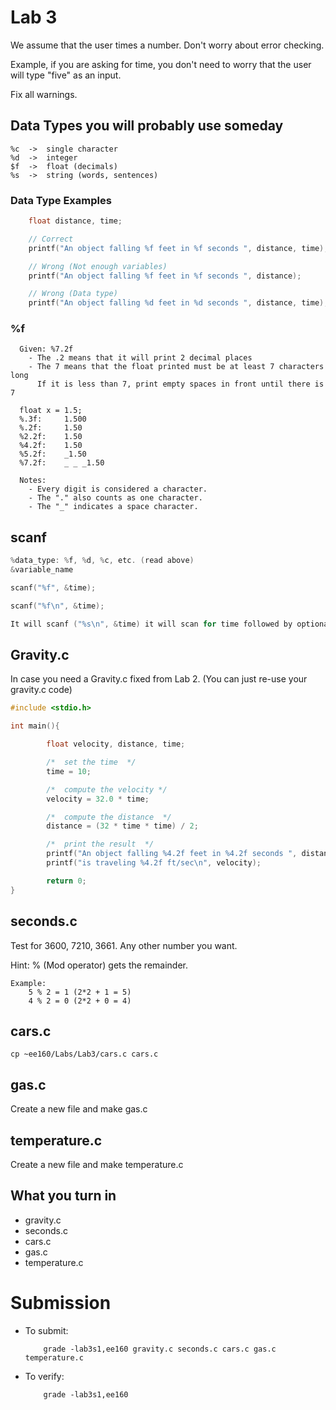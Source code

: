 # Lab 3
We assume that the user times a number. Don't worry about error checking.

Example, if you are asking for time, you don't need to worry that the user will type "five" as an input. 

Fix all warnings.

## Data Types you will probably use someday
```
%c  ->  single character
%d  ->  integer
$f  ->  float (decimals)
%s  ->  string (words, sentences)
```

### Data Type Examples
```c
    float distance, time;

    // Correct
    printf("An object falling %f feet in %f seconds ", distance, time);

    // Wrong (Not enough variables)
    printf("An object falling %f feet in %f seconds ", distance);

    // Wrong (Data type)
    printf("An object falling %d feet in %d seconds ", distance, time);
```

### %f
```
  Given: %7.2f
    - The .2 means that it will print 2 decimal places
    - The 7 means that the float printed must be at least 7 characters long
      If it is less than 7, print empty spaces in front until there is 7

  float x = 1.5;
  %.3f:		1.500
  %.2f:		1.50
  %2.2f:	1.50
  %4.2f: 	1.50
  %5.2f:	_1.50
  %7.2f:	_ _ _1.50

  Notes: 
    - Every digit is considered a character.
    - The "." also counts as one character.
    - The "_" indicates a space character.
```

## scanf

``` c
%data_type: %f, %d, %c, etc. (read above)
&variable_name

scanf("%f", &time);
```

```c
scanf("%f\n", &time);

It will scanf ("%s\n", &time) it will scan for time followed by optional white space
```

## Gravity.c

In case you need a Gravity.c fixed from Lab 2. (You can just re-use your gravity.c code)
```c
#include <stdio.h>

int main(){  

        float velocity, distance, time;

        /*  set the time  */
        time = 10;

        /*  compute the velocity */
        velocity = 32.0 * time;

        /*  compute the distance  */
        distance = (32 * time * time) / 2;

        /*  print the result  */
        printf("An object falling %4.2f feet in %4.2f seconds ", distance, time);
        printf("is traveling %4.2f ft/sec\n", velocity);

        return 0;
}
```

## seconds.c
Test for 3600, 7210, 3661. Any other number you want.

Hint: % (Mod operator) gets the remainder. 

```
Example:
    5 % 2 = 1 (2*2 + 1 = 5)
    4 % 2 = 0 (2*2 + 0 = 4)
```

## cars.c
```
cp ~ee160/Labs/Lab3/cars.c cars.c
```

## gas.c
Create a new file and make gas.c

## temperature.c
Create a new file and make temperature.c

## What you turn in
- gravity.c
- seconds.c
- cars.c
- gas.c
- temperature.c

# Submission
- To submit:
    ```
        grade -lab3s1,ee160 gravity.c seconds.c cars.c gas.c temperature.c
    ```
- To verify:
    ```
        grade -lab3s1,ee160
    ```
